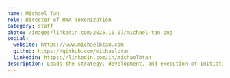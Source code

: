 ```yaml
---
name: Michael Tan
role: Director of RWA Tokenization
category: staff
photo: /images/linkedin.com/2025.10.07/michael-tan.png
social:
  website: https://www.michaelbtan.com
  github: https://github.com/michaelbtan
  linkedin: https://linkedin.com/in/michaelbtan
description: Leads the strategy, development, and execution of initiatives to bring RWAs onchain.
---
```

